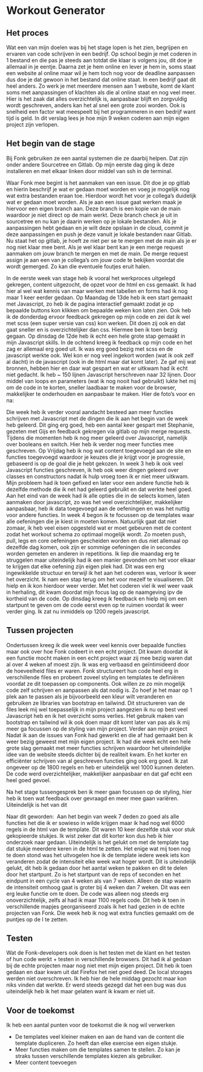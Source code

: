 # Workout Generator
## Het proces
Wat een van mijn doelen was bij het stage lopen is het zien, begrijpen en ervaren van code schrijven in een bedrijf. Op school begin je met coderen in 1 bestand en die pas je steeds aan totdat die klaar is volgens jou, dit doe je allemaal in je eentje. Daarna zet je hem online en lever je hem in, soms staat een website al online maar wil je hem toch nog voor de deadline aanpassen dus doe je dat gewoon in het bestand dat online staat. In een bedrijf gaat dit heel anders. Zo werk je met meerdere mensen aan 1 website, komt de klant soms met aanpassingen of klachten als die al online staat en nog veel meer. Hier is het zaak dat alles overzichtelijk is, aanpasbaar blijft en zorgvuldig wordt geschreven, anders kan het al snel een grote zooi worden. Ook is snelheid een factor wat meespeelt bij het programmeren in een bedrijf want tijd is geld. In dit verslag lees je hoe mijn 9 weken coderen aan mijn eigen project zijn verlopen. 

## Het begin van de stage
Bij Fonk gebruiken ze een aantal systemen die ze daarbij helpen. Dat zijn onder andere Sourcetree en Gitlab. Op mijn eerste dag ging ik deze installeren en met elkaar linken door middel van ssh in de terminal. 

Waar Fonk mee begint is het aanmaken van een issue. Dit doe je op gitlab en hierin beschrijf je wat er gedaan moet worden en voeg je mogelijk nog wat extra bestanden eraan toe. Hierdoor wordt het voor je collega’s duidelijk wat er gedaan moet worden. 
Als je aan een issue gaat werken maak je hiervoor een eigen branch aan. Deze branch is een kopie van de main waardoor je niet direct op de main werkt. Deze branch check je uit in sourcetree en nu kan je daarin werken op je lokale bestanden. Als je aanpassingen hebt gedaan en je wilt deze opslaan in de cloud, commit je deze aanpassingen en push je deze vanuit je lokale bestanden naar Gitlab. Nu staat het op gitlab, je hoeft ze niet per se te mergen met de main als je er nog niet klaar mee bent. 
Als je wel klaar bent kan je een merge request aanmaken om jouw branch te mergen en met de main. De merge request assign je aan een van je collega’s om jouw code te bekijken voordat die wordt gemerged. Zo kan die eventuele foutjes eruit halen.

In de eerste week van stage heb ik vooral het werkproces uitgelegd gekregen, content uitgezocht, de opzet voor de html en css gemaakt. Ik had hier al wel wat kennis van maar werken met tabellen en forms had ik nog maar 1 keer eerder gedaan. 
Op Maandag de 13de heb ik een start gemaakt met Javascript, zo heb ik de pagina interactief gemaakt zodat je op bepaalde buttons kon klikken om bepaalde weken kon laten zien. Ook heb ik de donderdag ervoor feedback gekregen op mijn code en zei dat ik wel met scss (een super versie van css) kon werken. Dit doen zij ook en dat gaat sneller en is overzichtelijker dan css. Hiermee ben ik toen bezig gegaan.
Op dinsdag de 12de heb ik echt een hele grote stap gemaakt in mijn Javascript skills. In de ochtend kreeg ik feedback op mijn code en het zag er allemaal erg goed uit. Ik was erg goed bezig met scss en de javascript werkte ook. Wel kon er nog veel ingekort worden (wat ik ook zelf al dacht) in de javascript (ook in de html maar dat komt later). Ze gaf mij wat bronnen, hebben hier en daar wat gespart en wat er uitkwam had ik echt niet gedacht. Ik heb ~ 150 lijnen Javascript herschreven naar 32 lijnen. Door middel van loops en parameters (wat ik nog nooit had gebruikt) lukte het mij om de code in te korten, sneller laadbaar te maken voor de browser, makkelijker te onderhouden en aanpasbaar te maken. Hier de foto’s voor en na:

Die week heb ik verder vooral aandacht besteed aan meer functies schrijven met Javascript met de dingen die ik aan het begin van de week heb geleerd. Dit ging erg goed, heb een aantal keer gespart met Stephanie, gezeten met Gijs en feedback gekregen via gitlab op mijn merge requests. Tijdens die momenten heb ik nog meer geleerd over Javascript, namelijk over booleans en switch. Hier heb ik verder nog meer functies mee geschreven. 
Op Vrijdag heb ik nog wat content toegevoegd aan de site en functies toegevoegd waardoor je keuzes die je krijgt voor je progressie, gebaseerd is op de goal die je hebt gekozen. 
In week 3 heb ik ook veel Javascript functies geschreven, ik heb ook weer dingen geleerd over classes en constructors nadat ik hulp vroeg toen ik er niet meer uitkwam. Mijn probleem had ik toen gefixed en later voor een andere functie heb ik dezelfde methode die ik net had geleerd gebruikt en dat werkte heel goed. Aan het eind van de week had ik alle opties die in de selects komen, laten aanmaken door javascript, zo was het veel overzichtelijker, makkelijker aanpasbaar, heb ik data toegevoegd aan de oefeningen en was het nuttig voor andere functies. 
In week 4 begon ik te focussen op de templates waar alle oefeningen die je kiest in moeten komen. Natuurlijk gaat dat niet zomaar, ik heb veel eisen opgesteld wat er moet gebeuren met de content zodat het workout schema zo optimaal mogelijk wordt. Zo moeten push, pull, legs en core oefeningen gescheiden worden en dus niet allemaal op dezelfde dag komen, ook zijn er sommige oefeningen die in secondes worden gemeten en anderen in repetitions. Ik liep die maandag erg te struggelen maar uiteindelijk had ik een manier gevonden om het voor elkaar te krijgen dat elke oefening zijn eigen plek had. Dit was een erg ingewikkelde structuur en terwijl ik het aan het coderen was, verloor ik weer het overzicht. Ik nam een stap terug om het voor mezelf te visualiseren. Dit hielp en ik kon hierdoor weer verder. Met het coderen viel ik wel weer vaak in herhaling, dit kwam doordat mijn focus lag op de naamgeving ipv de kortheid van de code. Op dinsdag kreeg ik feedback en hielp mij om een startpunt te geven om de code eerst even op te ruimen voordat ik weer verder ging. Ik zat nu inmiddels op 1200 regels javascript. 

## Tussen projecten
Ondertussen kreeg ik die week weer veel kennis over bepaalde functies maar ook over hoe Fonk codeert in een echt project. Dit kwam doordat ik een functie mocht maken in een echt project waar zij mee bezig waren dat al over 4 weken af moest zijn. Ik was erg verbaasd en geïntimideerd door de hoeveelheid files er waren. Fonk structureert hun code heel erg in verschillende files en probeert zoveel styling en templates te definiëren voordat ze dit toepassen op components. Ook willen ze zo min mogelijk code zelf schrijven en aanpassen als dat nodig is. Zo hoef je het maar op 1 plek aan te passen als je bijvoorbeeld een kleur wilt veranderen en gebruiken ze libraries van bootstrap en tailwind. Dit structureren van de files leek mij wel toepasselijk in mijn project aangezien ik nu op best veel Javascript heb en ik het overzicht soms verlies. Het gebruik maken van bootstrap en tailwind wil ik ook doen maar dit komt later van pas als ik mij meer ga focussen op de styling van mijn project. 
Verder aan mijn project
Nadat ik aan de issues van Fonk had gewerkt en die af had gemaakt ben ik weer bezig geweest met mijn eigen project. Ik had die week echt een hele grote slag gemaakt met meer functies schrijven waardoor het uiteindelijke idee van de website steeds dichter bij de realiteit kwam. En het korter en efficiënter schrijven van al geschreven functies ging ook erg goed. Ik zat ongeveer op de 1800 regels en heb er uiteindelijk wel 1000 kunnen deleten. De code werd overzichtelijker, makkelijker aanpasbaar en dat gaf echt een heel goed gevoel. 

Na het stage tussengesprek ben ik meer gaan focussen op de styling, hier heb ik toen wat feedback over gevraagd en meer mee gaan variëren. Uiteindelijk is het van dit

Naar dit geworden:
<img src="">
Aan het begin van week 7 deden zo goed als alle functies het die ik er sowieso in wilde krijgen maar ik had nog wel 6000 regels in de html van de template. Dit waren 10 keer dezelfde stuk voor stuk gekopieerde stukjes. Ik wist zeker dat dit korter kon dus heb ik hier onderzoek naar gedaan. Uiteindelijk is het gelukt om met de template tag dat stukje meerdere keren in de html te zetten. Het enige wat mij toen nog te doen stond was het uitvogelen hoe ik de template iedere week iets kon veranderen zodat de intensiteit elke week wat hoger wordt. Dit is uiteindelijk gelukt, dit heb ik gedaan door het aantal weken te pakken en dit te delen door het startpunt. Zo is het startpunt van de reps of seconden en het eindpunt in een cycle van 4 weken als van 7 weken. Alleen de stap waarin de intensiteit omhoog gaat is groter bij 4 weken dan 7 weken. Dit was een erg leuke functie om te doen. De code was alleen nog steeds erg onoverzichtelijk, zelfs al had ik maar 1100 regels code. Dit heb ik toen in verschillende mapjes georganiseerd zoals ik het had gezien in de echte projecten van Fonk. Die week heb ik nog wat extra functies gemaakt om de puntjes op de I te zetten. 

## Testen
Wat de Fonk-developers ook doen is het testen met de klant en het testen of hun code werkt + testen in verschillende browsers. Dit had ik al gedaan bij de echte projecten maar nog niet met mijn eigen project. Dit heb ik toen gedaan en daar kwam uit dat Firefox het niet goed deed. De local storages werden niet overschreven. Ik heb hier de hele middag gezocht maar kon niks vinden dat werkte. Er werd steeds gezegd dat het een bug was dus uiteindelijk heb ik het maar gelaten want ik kwam er niet uit. 

## Voor de toekomst
Ik heb een aantal punten voor de toekomst die ik nog wil verwerken
- De templates veel kleiner maken en aan de hand van de content die template dupliceren. Zo heeft dan elke exercise een eigen stukje. 
- Meer functies maken om die templates samen te stellen. Zo kan je straks tussen verschillende templates kiezen als gebruiker.
- Meer content toevoegen

